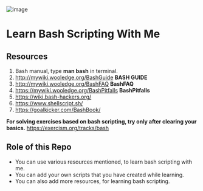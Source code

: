 ![image](https://user-images.githubusercontent.com/89995906/160870328-a8d94e65-3656-4ae2-84b9-27ea9dc8c344.png)


# Learn Bash Scripting With Me

## Resources
1. Bash manual, type **man bash** in terminal.
2. http://mywiki.wooledge.org/BashGuide **BASH GUIDE**
3. http://mywiki.wooledge.org/BashFAQ **BashFAQ**
4. https://mywiki.wooledge.org/BashPitfalls **BashPitfalls**
5. https://wiki.bash-hackers.org/
6. https://www.shellscript.sh/ 
7. https://goalkicker.com/BashBook/

**For solving exercises based on bash scripting, try only after clearing your basics.**
https://exercism.org/tracks/bash

## Role of this Repo
- You can use various resources mentioned, to learn bash scripting with me.
- You can add your own scripts that you have created while learning.
- You can also add more resources, for learning bash scripting.
